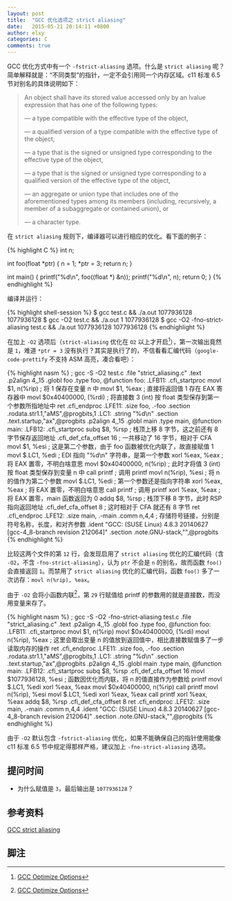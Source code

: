 ```yaml
---
layout: post
title:  "GCC 优化选项之 strict aliasing"
date:   2015-05-21 20:14:11 +0800
author: elxy
categories: C
comments: true
---
```


GCC 优化方式中有一个 `-fstrict-aliasing` 选项。什么是 `strict aliasing` 呢？简单解释就是：“不同类型”的指针，一定不会引用同一个内存区域。c11 标准 6.5 节对别名的具体说明如下：

> An object shall have its stored value accessed only by an lvalue expression that has one of the following types:
>
> — a type compatible with the effective type of the object,
>
> — a qualified version of a type compatible with the effective type of the object,
>
> — a type that is the signed or unsigned type corresponding to the effective type of the object,
>
> — a type that is the signed or unsigned type corresponding to a qualified version of the effective type of the object,
>
> — an aggregate or union type that includes one of the aforementioned types among its members (including, recursively, a member of a subaggregate or contained union), or
>
> — a character type.

在 `strict aliasing` 规则下，编译器可以进行相应的优化。看下面的例子：

{% highlight C %}
int n;

int foo(float *ptr)
{
      n = 1;
      *ptr = 3;
      return n;
}

int main()
{
      printf("%d\n", foo((float *) &n));
      printf("%d\n", n); 
      return 0;
}
{% endhighlight %}

编译并运行：

{% highlight shell-session %}
$ gcc test.c && ./a.out 
1077936128
1077936128
$ gcc -O2 test.c && ./a.out 
1
1077936128
$ gcc -O2 -fno-strict-aliasing test.c && ./a.out 
1077936128
1077936128
{% endhighlight %}

在加上 `-O2` 选项后（`strict-aliasing` 优化在 `O2` 以上才开启[^gcc_optimize_options]），第一次输出竟然是 `1`，难道 `*ptr = 3` 没有执行？其实是执行了的，不信看看汇编代码（`google-code-prettify` 不支持 ASM 高亮，凑合看吧）：

{% highlight nasm %}
; gcc -S -O2 test.c
        .file   "strict_aliasing.c"
        .text
        .p2align 4,,15
        .globl  foo
        .type   foo, @function
foo:
.LFB11:
        .cfi_startproc
        movl    $1, n(%rip) ; 将 1 保存在变量 n 中
        movl    $1, %eax ; 直接将返回值 1 存在 EAX 寄存器中
        movl    $0x40400000, (%rdi) ; 将直接数 3 (int) 按 float 类型保存到第一个参数所指地址中
        ret
        .cfi_endproc
.LFE11:
        .size   foo, .-foo
        .section        .rodata.str1.1,"aMS",@progbits,1
.LC1:
        .string "%d\n"
        .section        .text.startup,"ax",@progbits
        .p2align 4,,15
        .globl  main
        .type   main, @function
main:
.LFB12:
        .cfi_startproc
        subq    $8, %rsp ; 栈顶上移 8 字节，这之前还有 8 字节保存返回地址
        .cfi_def_cfa_offset 16 ; 一共移动了 16 字节，相对于 CFA
        movl    $1, %esi ; 这是第二个参数，由于 foo 函数被优化内联了，故直接赋值 1
        movl    $.LC1, %edi ; EDI 指向 "%d\n" 字符串，是第一个参数
        xorl    %eax, %eax ; 将 EAX 置零，不明白啥意思
        movl    $0x40400000, n(%rip) ; 此时才将值 3 (int) 按 float 类型保存到变量 n 中
        call    printf ; 调用 printf
        movl    n(%rip), %esi ; 将 n 的值作为第二个参数
        movl    $.LC1, %edi ; 第一个参数还是指向字符串
        xorl    %eax, %eax ; 将 EAX 置零，不明白啥意思
        call    printf ; 调用 printf
        xorl    %eax, %eax ; 将 EAX 置零，main 函数返回为 0
        addq    $8, %rsp ; 栈顶下移 8 字节，此时 RSP 指向返回地址
        .cfi_def_cfa_offset 8 ; 这时相对于 CFA 就还有 8 字节
        ret
        .cfi_endproc
.LFE12:
        .size   main, .-main
        .comm   n,4,4 ; 存储符号链接，分别是符号名称，长度，和对齐参数
        .ident  "GCC: (SUSE Linux) 4.8.3 20140627 [gcc-4_8-branch revision 212064]"
        .section        .note.GNU-stack,"",@progbits
{% endhighlight %}

比较这两个文件的第 `12` 行，会发现启用了 `strict aliasing` 优化的汇编代码（含 `-O2`，不含 `-fno-strict-aliasing`），认为 `ptr` 不会是 `n` 的别名，故而函数 `foo()` 会直接返回 `1`。而禁用了 `strict aliasing` 优化的汇编代码，函数 `foo()` 多了一次访存：`movl n(%rip), %eax`。

由于 `-O2` 会将小函数内联[^gcc_optimize_options]，第 `29` 行赋值给 printf 的参数用的就是直接数，而没用变量来存了。

{% highlight nasm %}
; gcc -S -O2 -fno-strict-aliasing test.c
        .file   "strict_aliasing.c"
        .text
        .p2align 4,,15
        .globl  foo
        .type   foo, @function
foo:
.LFB11:
        .cfi_startproc
        movl    $1, n(%rip)
        movl    $0x40400000, (%rdi)
        movl    n(%rip), %eax ; 这里会取出变量 n 的值放到返回值中，相比直接数赋值多了一步读取内存的操作
        ret
        .cfi_endproc
.LFE11:
        .size   foo, .-foo
        .section        .rodata.str1.1,"aMS",@progbits,1
.LC1:
        .string "%d\n"
        .section        .text.startup,"ax",@progbits
        .p2align 4,,15
        .globl  main
        .type   main, @function
main:
.LFB12:
        .cfi_startproc
        subq    $8, %rsp
        .cfi_def_cfa_offset 16
        movl    $1077936128, %esi ; 函数因优化而内联，将 n 的值直接作为参数给 printf
        movl    $.LC1, %edi
        xorl    %eax, %eax
        movl    $0x40400000, n(%rip)
        call    printf
        movl    n(%rip), %esi
        movl    $.LC1, %edi
        xorl    %eax, %eax
        call    printf
        xorl    %eax, %eax
        addq    $8, %rsp
        .cfi_def_cfa_offset 8
        ret
        .cfi_endproc
.LFE12:
        .size   main, .-main
        .comm   n,4,4
        .ident  "GCC: (SUSE Linux) 4.8.3 20140627 [gcc-4_8-branch revision 212064]"
        .section        .note.GNU-stack,"",@progbits
{% endhighlight %}

由于 `-O2` 默认包含 `-fstrict-aliasing` 优化，如果不能确保自己的指针使用能像 c11 标准 6.5 节中规定得那样严格，建议加上 `-fno-strict-aliasing` 选项。

提问时间
--------

* 为什么赋值是 `3`，最后输出是 `1077936128`？

参考资料
--------

[GCC strict aliasing][2]

脚注
----

 [^gcc_optimize_options]: [GCC Optimize Options][1] 

 [1]: https://gcc.gnu.org/onlinedocs/gcc/Optimize-Options.html

 [2]: http://www.dutor.net/index.php/2012/07/gcc-strict-aliasing/
